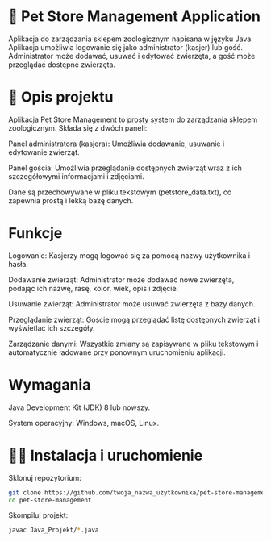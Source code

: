 # 🐒 Pet Store Management Application

Aplikacja do zarządzania sklepem zoologicznym napisana w języku Java. Aplikacja umożliwia logowanie się jako administrator (kasjer) lub gość. Administrator może dodawać, usuwać i edytować zwierzęta, a gość może przeglądać dostępne zwierzęta.

# 💬 Opis projektu
Aplikacja Pet Store Management to prosty system do zarządzania sklepem zoologicznym. Składa się z dwóch paneli:

Panel administratora (kasjera): Umożliwia dodawanie, usuwanie i edytowanie zwierząt.

Panel gościa: Umożliwia przeglądanie dostępnych zwierząt wraz z ich szczegółowymi informacjami i zdjęciami.

Dane są przechowywane w pliku tekstowym (petstore_data.txt), co zapewnia prostą i lekką bazę danych.

# Funkcje
Logowanie: Kasjerzy mogą logować się za pomocą nazwy użytkownika i hasła.

Dodawanie zwierząt: Administrator może dodawać nowe zwierzęta, podając ich nazwę, rasę, kolor, wiek, opis i zdjęcie.

Usuwanie zwierząt: Administrator może usuwać zwierzęta z bazy danych.

Przeglądanie zwierząt: Goście mogą przeglądać listę dostępnych zwierząt i wyświetlać ich szczegóły.

Zarządzanie danymi: Wszystkie zmiany są zapisywane w pliku tekstowym i automatycznie ładowane przy ponownym uruchomieniu aplikacji.

# Wymagania
Java Development Kit (JDK) 8 lub nowszy.

System operacyjny: Windows, macOS, Linux.

# 🔧💽 Instalacja i uruchomienie

Sklonuj repozytorium:
```bash
git clone https://github.com/twoja_nazwa_użytkownika/pet-store-management.git
cd pet-store-management
```
Skompiluj projekt:
```bash
javac Java_Projekt/*.java
```
